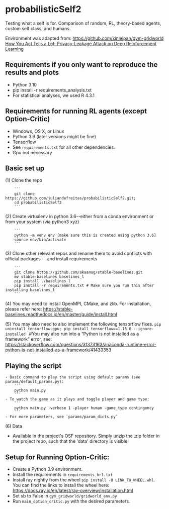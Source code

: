 # probabilisticSelf2

Testing what a self is for. Comparison of random, RL, theory-based agents, custom self class, and humans. 

Environment was adapted from: https://github.com/xinleipan/gym-gridworld
[How You Act Tells a Lot: Privacy-Leakage Attack on Deep Reinforcement Learning](https://arxiv.org/abs/1904.11082)

## Requirements if you only want to reproduce the results and plots
- Python 3.10
- pip install -r requirements_analysis.txt
- For statistical analyses, we used R 4.3.1

## Requirements for running RL agents (except Option-Critic)

- Windows, OS X, or Linux 
- Python 3.6 (later versions might be fine)
- Tensorflow
- See `requirements.txt` for all other dependencies. 
- Gpu not necessary

##  Basic set up
(1) Clone the repo

        ```
        git clone https://github.com/juliandefreitas/probabilisticSelf2.git;
        cd probabilisticSelf2
        ```

(2) Create virtualenv in python 3.6--either from a conda environment or from your system (via python3 xyz)

        ```
        python -m venv env [make sure this is created using python 3.6]
        source env/bin/activate
        ```

(3) Clone other relevant repos and rename them to avoid conflicts with official packages -- and install requirements

        ```
        git clone https://github.com/akaanug/stable-baselines.git
        mv stable-baselines baselines_l 
        pip install ./baselines_l
        pip install -r requirements.txt # Make sure you run this after installing baselines_l
        ```
(4) You may need to install OpenMPI, CMake, and zlib. For installation, please refer here: https://stable-baselines.readthedocs.io/en/master/guide/install.html

(5) You may also need to also implement the following tensorflow fixes.
        ```
        pip uninstall tensorflow-gpu;
        pip install tensorflow==1.15.0 --ignore-installed 
        ```
        #You may also run into a “Python is not installed as a framework” error, see: https://stackoverflow.com/questions/31373163/anaconda-runtime-error-python-is-not-installed-as-a-framework/41433353

##  Playing the script 

    - Basic command to play the script using default params (see params/default_params.py):
        ```
        python main.py 
        ```
    - To watch the game as it plays and toggle player and game type:
        ```
        python main.py -verbose 1 -player human -game_type contingency
        ```
    - For more parameters, see `params/param_dicts.py`

(6) Data
- Available in the project's OSF repository. Simply unzip the .zip folder in the project repo, such that the 'data' directory is visible. 


## Setup for Running Option-Critic:
- Create a Python 3.9 environment.
- Install the requirements in `requirements_hrl.txt`
- Install ray nightly from the wheel `pip install -U LINK_TO_WHEEL.whl`. You can find the links to install the wheel here: https://docs.ray.io/en/latest/ray-overview/installation.html
- Set sb to False in `gym_gridworld/gridworld_env.py`
- Run `main_option_critic.py` with the desired parameters.